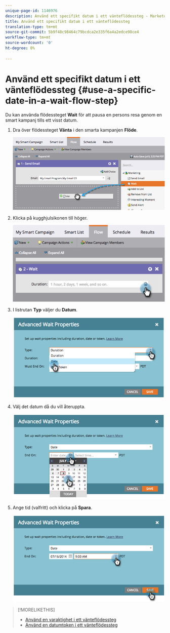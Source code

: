 ```yaml
---
unique-page-id: 1146976
description: Använd ett specifikt datum i ett vänteflödessteg - Marketo Docs - Produktdokumentation
title: Använd ett specifikt datum i ett vänteflödessteg
translation-type: tm+mt
source-git-commit: 5b9f48c98464c79bcdca2e335f6a4a2edce98ce4
workflow-type: tm+mt
source-wordcount: '0'
ht-degree: 0%

---
```



# Använd ett specifikt datum i ett vänteflödessteg {#use-a-specific-date-in-a-wait-flow-step}

Du kan använda flödessteget **Wait** för att pausa en persons resa genom en smart kampanj tills ett visst datum.

1. Dra över flödessteget **Vänta** i den smarta kampanjen **Flöde**.

   ![](assets/image2014-9-22-11-3a50-3a55.png)

1. Klicka på kugghjulsikonen till höger.

   ![](assets/image2014-9-22-11-3a50-3a59.png)

1. I listrutan **Typ** väljer du **Datum**.

   ![](assets/image2014-9-22-11-3a51-3a27.png)

1. Välj det datum då du vill återuppta.

   ![](assets/image2014-9-22-11-3a51-3a20.png)

1. Ange tid (valfritt) och klicka på **Spara**.

   ![](assets/image2014-9-22-11-3a51-3a13.png)

>[!MORELIKETHIS]
>
>* [Använd en varaktighet i ett vänteflödessteg](/help/marketo/product-docs/core-marketo-concepts/smart-campaigns/flow-actions/wait/use-a-duration-in-a-wait-flow-step.md)
>* [Använd en datumtoken i ett vänteflödessteg](/help/marketo/product-docs/core-marketo-concepts/smart-campaigns/flow-actions/wait/use-a-date-token-in-a-wait-flow-step.md)

